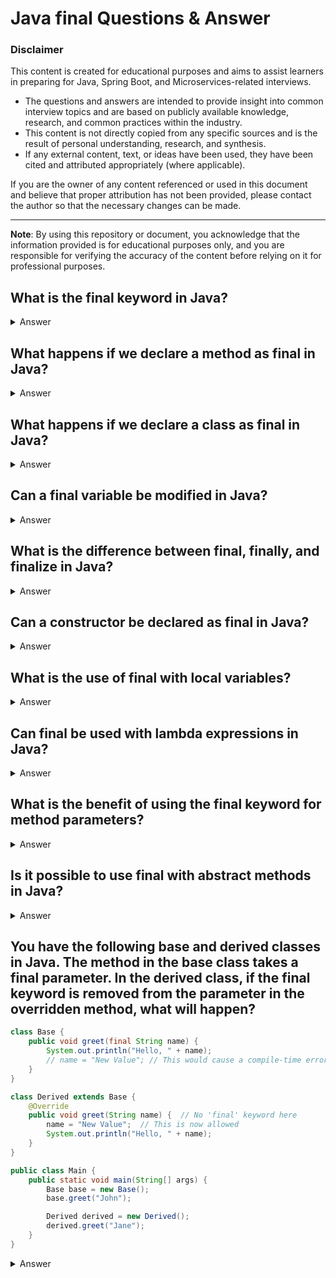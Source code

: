 # Java final Questions & Answer

### Disclaimer

This content is created for educational purposes and aims to assist learners in preparing for Java, Spring Boot, and
Microservices-related interviews.

- The questions and answers are intended to provide insight into common interview topics and are based on publicly
  available knowledge, research, and common practices within the industry.
- This content is not directly copied from any specific sources and is the result of personal understanding, research,
  and synthesis.
- If any external content, text, or ideas have been used, they have been cited and attributed appropriately (where
  applicable).

If you are the owner of any content referenced or used in this document and believe that proper attribution has not been
provided, please contact the author so that the necessary changes can be made.

---

**Note**: By using this repository or document, you acknowledge that the information provided is for educational
purposes only, and you are responsible for verifying the accuracy of the content before relying on it for professional
purposes.

## What is the final keyword in Java?
<details>
<summary>Answer</summary>

- The final keyword in Java is used to define constants, prevent method overriding, and prevent inheritance. 
- It can be applied to variables, methods, and classes.
  - **Final Variable:** Once a variable is declared as final, its value cannot be changed after initialization.
  - **Final Method:** A final method cannot be overridden by subclasses.
  - **Final Class:** A final class cannot be subclassed or extended.

</details>

## What happens if we declare a method as final in Java?
<details>
<summary>Answer</summary>

- If a method is declared as final, it cannot be overridden by any subclass. This is useful when we want to ensure that a specific method's behavior is not modified by subclassing.

- Example

```java
class Parent {
    final void show() {
        System.out.println("This is a final method");
    }
}

class Child extends Parent {
    // This will cause a compile-time error
    // void show() {
    //     System.out.println("Trying to override final method");
    // }
}

```

</details>

## What happens if we declare a class as final in Java?
<details>
<summary>Answer</summary>

- A final class cannot be subclassed or extended. This means you cannot create any subclasses from a final class. It is useful when we want to prevent inheritance for security or design reasons.

- Example 

```java
final class MyClass {
    void display() {
        System.out.println("This is a final class.");
    }
}

// This will cause a compile-time error
// class Child extends MyClass {
// }

```
</details>

## Can a final variable be modified in Java?
<details>
<summary>Answer</summary>

- No, once a variable is declared as final, its value cannot be changed after initialization. 
- However, if the final variable is a reference type (e.g., an object), the reference itself cannot be changed, but the object it points to can still be modified.

- Example 

```java
final int x = 10;
// x = 20; // This will cause a compile-time error

final List<String> list = new ArrayList<>();
list.add("Hello"); // This is allowed as the object can still be modified.

```

</details>

##  What is the difference between final, finally, and finalize in Java?
<details>
<summary>Answer</summary>

- final: Used to declare constants, prevent method overriding, and prevent inheritance.
- finally: Used in exception handling. The finally block is always executed after the try block, regardless of whether an exception is thrown or not.
- finalize: A method in the Object class that is called by the garbage collector before an object is destroyed. It is used to perform cleanup tasks.

</details>

## Can a constructor be declared as final in Java?
<details>
<summary>Answer</summary>

- No, constructors cannot be declared as final in Java. 
- The purpose of a constructor is to initialize objects, and it is not subject to inheritance or overriding, so declaring it as final does not serve any purpose.

- Example
```java
// This will cause a compile-time error
// final MyClass() {
//     System.out.println("This is a final constructor");
// }

```

</details>

## What is the use of final with local variables?
<details>
<summary>Answer</summary>

- When a local variable is declared as final, its value cannot be changed once it has been assigned. 
- This is typically used to create constants within methods or to ensure that a variable is not modified after its initial assignment.

- Example 

```java
void method() {
    final int x = 5;
    // x = 10; // This will cause a compile-time error
}

```
</details>

## Can final be used with lambda expressions in Java?
<details>
<summary>Answer</summary>

-  Yes, in Java, local variables used inside a lambda expression must be effectively final, meaning their values cannot change after they are initialized. 
- The variable doesn’t need to be explicitly declared as final, but it must be treated as though it were.

- Example
```java

void method() {
    int x = 10; // Effectively final
    Runnable r = () -> {
        System.out.println(x);  // This is allowed
    };
    x = 20; // Error: variable x might be modified, so it's not effectively final
}


```

</details>

## What is the benefit of using the final keyword for method parameters?
<details>
<summary>Answer</summary>

- Declaring method parameters as final ensures that the parameter value cannot be modified inside the method body. 
- This improves readability and makes it clear that the method will not alter the parameter values.

- Example 

```java
void method(final int x) {
    // x = 10; // This will cause a compile-time error
    System.out.println(x);
}

```

</details>

## Is it possible to use final with abstract methods in Java?
<details>
<summary>Answer</summary>

- No, it is not possible to use the final keyword with abstract methods. 
- Abstract methods are meant to be overridden in subclasses, while final methods cannot be overridden. 
- Therefore, the two concepts are mutually exclusive.

- Example 

```java
// This will cause a compile-time error
// abstract final void display();

```

</details>

## You have the following base and derived classes in Java. The method in the base class takes a final parameter. In the derived class, if the final keyword is removed from the parameter in the overridden method, what will happen?

```java
class Base {
    public void greet(final String name) {
        System.out.println("Hello, " + name);
        // name = "New Value"; // This would cause a compile-time error
    }
}

class Derived extends Base {
    @Override
    public void greet(String name) {  // No 'final' keyword here
        name = "New Value";  // This is now allowed
        System.out.println("Hello, " + name);
    }
}

public class Main {
    public static void main(String[] args) {
        Base base = new Base();
        base.greet("John");

        Derived derived = new Derived();
        derived.greet("Jane");
    }
}

```
<details>
<summary>Answer</summary>

- What happens when final is removed:
  - If the final keyword is removed from the method parameter in the derived class, the code will still compile and run, but now the method in the derived class can modify the value of the parameter. This is because final only prevents reassignment of the parameter in the method body within the class where it is declared.
- final keyword in base class:
  - The final keyword in the base class means that the parameter value cannot be modified inside the method body of that method. However, this is a constraint only within the body of the method.
- Good Practice:
  - While it's technically allowed to remove final in the derived class, it may not be considered good practice to do so. This is because the use of final in the base class likely indicates an intention to ensure that the parameter remains immutable. Removing final could potentially violate that intention.



</details>